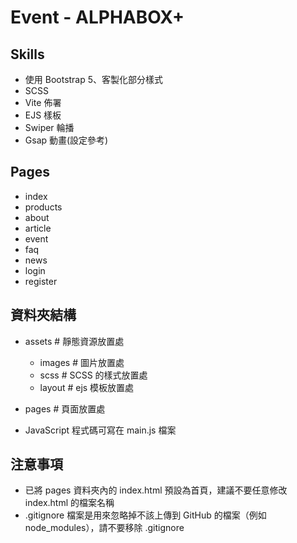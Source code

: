 # Event - ALPHABOX+

## Skills
- 使用 Bootstrap 5、客製化部分樣式
- SCSS
- Vite 佈署
- EJS 樣板
- Swiper 輪播
- Gsap 動畫(設定參考)


## Pages
- index
- products
- about
- article
- event
- faq
- news
- login
- register

## 資料夾結構
- assets # 靜態資源放置處

  - images # 圖片放置處
  - scss # SCSS 的樣式放置處
  - layout # ejs 模板放置處

- pages # 頁面放置處

- JavaScript 程式碼可寫在 main.js 檔案

## 注意事項
- 已將 pages 資料夾內的 index.html 預設為首頁，建議不要任意修改 index.html 的檔案名稱
- .gitignore 檔案是用來忽略掉不該上傳到 GitHub 的檔案（例如 node_modules），請不要移除 .gitignore
